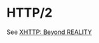 # HTTP/2

See
[XHTTP: Beyond REALITY](https://github.com/XTLS/Xray-core/discussions/4113#discussioncomment-11468947)
